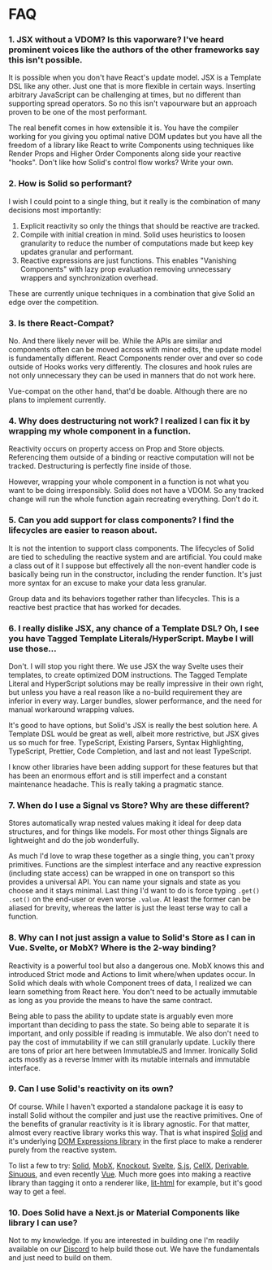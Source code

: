 # FAQ

### 1. JSX without a VDOM? Is this vaporware? I've heard prominent voices like the authors of the other frameworks say this isn't possible.

It is possible when you don't have React's update model. JSX is a Template DSL like any other. Just one that is more flexible in certain ways. Inserting arbitrary JavaScript can be challenging at times, but no different than supporting spread operators. So no this isn't vapourware but an approach proven to be one of the most performant.

The real benefit comes in how extensible it is. You have the compiler working for you giving you optimal native DOM updates but you have all the freedom of a library like React to write Components using techniques like Render Props and Higher Order Components along side your reactive "hooks". Don't like how Solid's control flow works? Write your own.

### 2. How is Solid so performant?

I wish I could point to a single thing, but it really is the combination of many decisions most importantly:

1. Explicit reactivity so only the things that should be reactive are tracked.
2. Compile with initial creation in mind. Solid uses heuristics to loosen granularity to reduce the number of computations made but keep key updates granular and performant.
3. Reactive expressions are just functions. This enables "Vanishing Components" with lazy prop evaluation removing unnecessary wrappers and synchronization overhead.

These are currently unique techniques in a combination that give Solid an edge over the competition.

### 3. Is there React-Compat?

No. And there likely never will be. While the APIs are similar and components often can be moved across with minor edits, the update model is fundamentally different. React Components render over and over so code outside of Hooks works very differently. The closures and hook rules are not only unnecessary they can be used in manners that do not work here.

Vue-compat on the other hand, that'd be doable. Although there are no plans to implement currently.

### 4. Why does destructuring not work? I realized I can fix it by wrapping my whole component in a function.

Reactivity occurs on property access on Prop and Store objects. Referencing them outside of a binding or reactive computation will not be tracked. Destructuring is perfectly fine inside of those.

However, wrapping your whole component in a function is not what you want to be doing irresponsibly. Solid does not have a VDOM. So any tracked change will run the whole function again recreating everything. Don't do it.

### 5. Can you add support for class components? I find the lifecycles are easier to reason about.

It is not the intention to support class components. The lifecycles of Solid are tied to scheduling the reactive system and are artificial. You could make a class out of it I suppose but effectively all the non-event handler code is basically being run in the constructor, including the render function. It's just more syntax for an excuse to make your data less granular.

Group data and its behaviors together rather than lifecycles. This is a reactive best practice that has worked for decades.

### 6. I really dislike JSX, any chance of a Template DSL? Oh, I see you have Tagged Template Literals/HyperScript. Maybe I will use those...

Don't. I will stop you right there. We use JSX the way Svelte uses their templates, to create optimized DOM instructions. The Tagged Template Literal and HyperScript solutions may be really impressive in their own right, but unless you have a real reason like a no-build requirement they are inferior in every way. Larger bundles, slower performance, and the need for manual workaround wrapping values.

It's good to have options, but Solid's JSX is really the best solution here. A Template DSL would be great as well, albeit more restrictive, but JSX gives us so much for free. TypeScript, Existing Parsers, Syntax Highlighting, TypeScript, Prettier, Code Completion, and last and not least TypeScript.

I know other libraries have been adding support for these features but that has been an enormous effort and is still imperfect and a constant maintenance headache. This is really taking a pragmatic stance.

### 7. When do I use a Signal vs Store? Why are these different?

Stores automatically wrap nested values making it ideal for deep data structures, and for things like models. For most other things Signals are lightweight and do the job wonderfully.

As much I'd love to wrap these together as a single thing, you can't proxy primitives. Functions are the simplest interface and any reactive expression (including state access) can be wrapped in one on transport so this provides a universal API. You can name your signals and state as you choose and it stays minimal. Last thing I'd want to do is force typing `.get()` `.set()` on the end-user or even worse `.value`. At least the former can be aliased for brevity, whereas the latter is just the least terse way to call a function.

### 8. Why can I not just assign a value to Solid's Store as I can in Vue. Svelte, or MobX? Where is the 2-way binding?

Reactivity is a powerful tool but also a dangerous one. MobX knows this and introduced Strict mode and Actions to limit where/when updates occur. In Solid which deals with whole Component trees of data, I realized we can learn something from React here. You don't need to be actually immutable as long as you provide the means to have the same contract.

Being able to pass the ability to update state is arguably even more important than deciding to pass the state. So being able to separate it is important, and only possible if reading is immutable. We also don't need to pay the cost of immutability if we can still granularly update. Luckily there are tons of prior art here between ImmutableJS and Immer. Ironically Solid acts mostly as a reverse Immer with its mutable internals and immutable interface.

### 9. Can I use Solid's reactivity on its own?

Of course. While I haven't exported a standalone package it is easy to install Solid without the compiler and just use the reactive primitives. One of the benefits of granular reactivity is it is library agnostic. For that matter, almost every reactive library works this way. That is what inspired [Solid](https://github.com/solidjs/solid) and it's underlying [DOM Expressions library](https://github.com/ryansolid/dom-expressions) in the first place to make a renderer purely from the reactive system.

To list a few to try: [Solid](https://github.com/solidjs/solid), [MobX](https://github.com/mobxjs/mobx), [Knockout](https://github.com/knockout/knockout), [Svelte](https://github.com/sveltejs/svelte), [S.js](https://github.com/adamhaile/S), [CellX](https://github.com/Riim/cellx), [Derivable](https://github.com/ds300/derivablejs), [Sinuous](https://github.com/luwes/sinuous), and even recently [Vue](https://github.com/vuejs/vue). Much more goes into making a reactive library than tagging it onto a renderer like, [lit-html](https://github.com/Polymer/lit-html) for example, but it's good way to get a feel.

### 10. Does Solid have a Next.js or Material Components like library I can use?

Not to my knowledge. If you are interested in building one I'm readily available on our [Discord](https://discord.com/invite/solidjs) to help build those out. We have the fundamentals and just need to build on them.